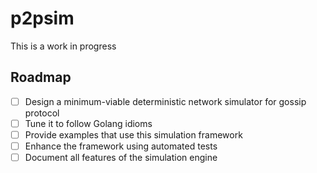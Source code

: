 # p2psim

This is a work in progress

## Roadmap

- [ ] Design a minimum-viable deterministic network simulator for gossip protocol
- [ ] Tune it to follow Golang idioms
- [ ] Provide examples that use this simulation framework
- [ ] Enhance the framework using automated tests
- [ ] Document all features of the simulation engine
